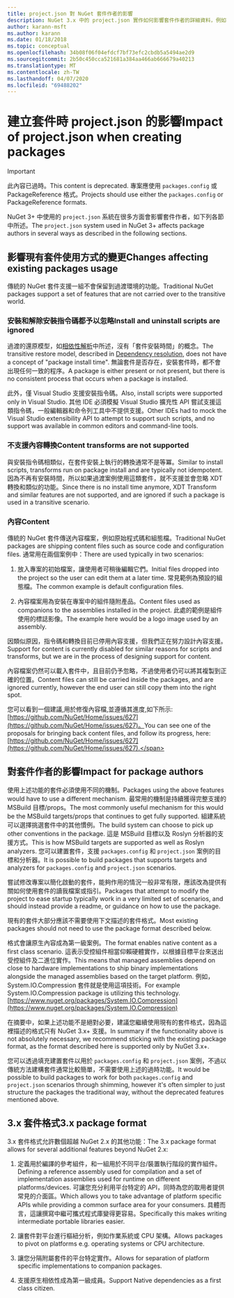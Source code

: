```yaml
---
title: project.json 對 NuGet 套件作者的影響
description: NuGet 3.x 中的 project.json 實作如何影響套件作者的詳細資料，例如不支援的功能、內容以及套件格式。
author: karann-msft
ms.author: karann
ms.date: 01/18/2018
ms.topic: conceptual
ms.openlocfilehash: 34b08f06f04efdcf7bf73efc2cbdb5a5494ae2d9
ms.sourcegitcommit: 2b50c450cca521681a384aa466ab666679a40213
ms.translationtype: MT
ms.contentlocale: zh-TW
ms.lasthandoff: 04/07/2020
ms.locfileid: "69488202"
---
```

# <a name="impact-of-projectjson-when-creating-packages"></a><span data-ttu-id="a9502-103">建立套件時 project.json 的影響</span><span class="sxs-lookup"><span data-stu-id="a9502-103">Impact of project.json when creating packages</span></span>

> [!Important]
> <span data-ttu-id="a9502-104">此內容已過時。</span><span class="sxs-lookup"><span data-stu-id="a9502-104">This content is deprecated.</span></span> <span data-ttu-id="a9502-105">專案應使用 `packages.config` 或 PackageReference 格式。</span><span class="sxs-lookup"><span data-stu-id="a9502-105">Projects should use either the `packages.config` or PackageReference formats.</span></span>

<span data-ttu-id="a9502-106">NuGet 3+ 中使用的 `project.json` 系統在很多方面會影響套件作者，如下列各節中所述。</span><span class="sxs-lookup"><span data-stu-id="a9502-106">The `project.json` system used in NuGet 3+ affects package authors in several ways as described in the following sections.</span></span>

## <a name="changes-affecting-existing-packages-usage"></a><span data-ttu-id="a9502-107">影響現有套件使用方式的變更</span><span class="sxs-lookup"><span data-stu-id="a9502-107">Changes affecting existing packages usage</span></span>

<span data-ttu-id="a9502-108">傳統的 NuGet 套件支援一組不會保留到過渡環境的功能。</span><span class="sxs-lookup"><span data-stu-id="a9502-108">Traditional NuGet packages support a set of features that are not carried over to the transitive world.</span></span>

### <a name="install-and-uninstall-scripts-are-ignored"></a><span data-ttu-id="a9502-109">安裝和解除安裝指令碼都予以忽略</span><span class="sxs-lookup"><span data-stu-id="a9502-109">Install and uninstall scripts are ignored</span></span>

<span data-ttu-id="a9502-110">過渡的還原模型，如[相依性解析](../concepts/dependency-resolution.md#dependency-resolution-with-packagereference)中所述，沒有「套件安裝時間」的概念。</span><span class="sxs-lookup"><span data-stu-id="a9502-110">The transitive restore model, described in [Dependency resolution](../concepts/dependency-resolution.md#dependency-resolution-with-packagereference), does not have a concept of "package install time".</span></span> <span data-ttu-id="a9502-111">無論套件是否存在，安裝套件時，都不會出現任何一致的程序。</span><span class="sxs-lookup"><span data-stu-id="a9502-111">A package is either present or not present, but there is no consistent process that occurs when a package is installed.</span></span>

<span data-ttu-id="a9502-112">此外，僅 Visual Studio 支援安裝指令碼。</span><span class="sxs-lookup"><span data-stu-id="a9502-112">Also, install scripts were supported only in Visual Studio.</span></span> <span data-ttu-id="a9502-113">其他 IDE 必須模擬 Visual Studio 擴充性 API 嘗試支援這類指令碼，一般編輯器和命令列工具中不提供支援。</span><span class="sxs-lookup"><span data-stu-id="a9502-113">Other IDEs had to mock the Visual Studio extensibility API to attempt to support such scripts, and no support was available in common editors and command-line tools.</span></span>

### <a name="content-transforms-are-not-supported"></a><span data-ttu-id="a9502-114">不支援內容轉換</span><span class="sxs-lookup"><span data-stu-id="a9502-114">Content transforms are not supported</span></span>

<span data-ttu-id="a9502-115">與安裝指令碼相類似，在套件安裝上執行的轉換通常不是等冪。</span><span class="sxs-lookup"><span data-stu-id="a9502-115">Similar to install scripts, transforms run on package install and are typically not idempotent.</span></span> <span data-ttu-id="a9502-116">因為不再有安裝時間，所以如果過渡案例使用這類套件，就不支援並會忽略 XDT 轉換和類似的功能。</span><span class="sxs-lookup"><span data-stu-id="a9502-116">Since there is no install time anymore, XDT Transform and similar features are not supported, and are ignored if such a package is used in a transitive scenario.</span></span>

### <a name="content"></a><span data-ttu-id="a9502-117">內容</span><span class="sxs-lookup"><span data-stu-id="a9502-117">Content</span></span>

<span data-ttu-id="a9502-118">傳統的 NuGet 套件傳送內容檔案，例如原始程式碼和組態檔。</span><span class="sxs-lookup"><span data-stu-id="a9502-118">Traditional NuGet packages are shipping content files such as source code and configuration files.</span></span> <span data-ttu-id="a9502-119">通常用在兩個案例中：</span><span class="sxs-lookup"><span data-stu-id="a9502-119">There are used typically in two scenarios:</span></span>

1. <span data-ttu-id="a9502-120">放入專案的初始檔案，讓使用者可稍後編輯它們。</span><span class="sxs-lookup"><span data-stu-id="a9502-120">Initial files dropped into the project so the user can edit them at a later time.</span></span> <span data-ttu-id="a9502-121">常見範例為預設的組態檔。</span><span class="sxs-lookup"><span data-stu-id="a9502-121">The common example is default configuration files.</span></span>

1. <span data-ttu-id="a9502-122">內容檔案用為安裝在專案中的組件隨附產品。</span><span class="sxs-lookup"><span data-stu-id="a9502-122">Content files used as companions to the assemblies installed in the project.</span></span> <span data-ttu-id="a9502-123">此處的範例是組件使用的標誌影像。</span><span class="sxs-lookup"><span data-stu-id="a9502-123">The example here would be a logo image used by an assembly.</span></span>

<span data-ttu-id="a9502-124">因類似原因，指令碼和轉換目前已停用內容支援，但我們正在努力設計內容支援。</span><span class="sxs-lookup"><span data-stu-id="a9502-124">Support for content is currently disabled for similar reasons for scripts and transforms, but we are in the process of designing support for content.</span></span>

<span data-ttu-id="a9502-125">內容檔案仍然可以載入套件中，且目前仍予忽略，不過使用者仍可以將其複製到正確的位置。</span><span class="sxs-lookup"><span data-stu-id="a9502-125">Content files can still be carried inside the packages, and are ignored currently, however the end user can still copy them into the right spot.</span></span>

<span data-ttu-id="a9502-126">您可以看到一個建議,用於修復內容檔,並遵循其進度,如下所示: [https://github.com/NuGet/Home/issues/627](https://github.com/NuGet/Home/issues/627)。</span><span class="sxs-lookup"><span data-stu-id="a9502-126">You can see one of the proposals for bringing back content files, and follow its progress, here: [https://github.com/NuGet/Home/issues/627](https://github.com/NuGet/Home/issues/627).</span></span>

## <a name="impact-for-package-authors"></a><span data-ttu-id="a9502-127">對套件作者的影響</span><span class="sxs-lookup"><span data-stu-id="a9502-127">Impact for package authors</span></span>

<span data-ttu-id="a9502-128">使用上述功能的套件必須使用不同的機制。</span><span class="sxs-lookup"><span data-stu-id="a9502-128">Packages using the above features would have to use a different mechanism.</span></span> <span data-ttu-id="a9502-129">最常用的機制是持續獲得完整支援的 MSBuild 目標/props。</span><span class="sxs-lookup"><span data-stu-id="a9502-129">The most commonly useful mechanism for this would be the MSBuild targets/props that continues to get fully supported.</span></span> <span data-ttu-id="a9502-130">組建系統可以選擇挑選套件中的其他慣例。</span><span class="sxs-lookup"><span data-stu-id="a9502-130">The build system can choose to pick up other conventions in the package.</span></span> <span data-ttu-id="a9502-131">這是 MSBuild 目標以及 Roslyn 分析器的支援方式。</span><span class="sxs-lookup"><span data-stu-id="a9502-131">This is how MSBuild targets are supported as well as Roslyn analyzers.</span></span> <span data-ttu-id="a9502-132">您可以建置套件，支援 `packages.config` 和 `project.json` 案例的目標和分析器。</span><span class="sxs-lookup"><span data-stu-id="a9502-132">It is possible to build packages that supports targets and analyzers for `packages.config` and `project.json` scenarios.</span></span>

<span data-ttu-id="a9502-133">嘗試修改專案以簡化啟動的套件，能夠作用的情況一般非常有限，應該改為提供有關如何使用套件的讀我檔案或指引。</span><span class="sxs-lookup"><span data-stu-id="a9502-133">Packages that attempt to modify the project to ease startup typically work in a very limited set of scenarios, and should instead provide a readme, or guidance on how to use the package.</span></span>

<span data-ttu-id="a9502-134">現有的套件大部分應該不需要使用下文描述的套件格式。</span><span class="sxs-lookup"><span data-stu-id="a9502-134">Most existing packages should not need to use the package format described below.</span></span>

<span data-ttu-id="a9502-135">格式會讓原生內容成為第一級案例。</span><span class="sxs-lookup"><span data-stu-id="a9502-135">The format enables native content as a first class scenario.</span></span> <span data-ttu-id="a9502-136">這表示受控組件相當仰賴硬體實作，以根據目標平台來送出受控組件及二進位實作。</span><span class="sxs-lookup"><span data-stu-id="a9502-136">This means that managed assemblies depend on close to hardware implementations to ship binary implementations alongside the managed assemblies based on the target platform.</span></span> <span data-ttu-id="a9502-137">例如，System.IO.Compression 套件就是使用這項技術。</span><span class="sxs-lookup"><span data-stu-id="a9502-137">For example System.IO.Compression package is utilizing this technology.</span></span> [https://www.nuget.org/packages/System.IO.Compression](https://www.nuget.org/packages/System.IO.Compression)

<span data-ttu-id="a9502-138">在摘要中，如果上述功能不是絕對必要，建議您繼續使用現有的套件格式，因為這裡描述的格式只有 NuGet 3.x+ 支援。</span><span class="sxs-lookup"><span data-stu-id="a9502-138">In summary if the functionality above is not absolutely necessary, we recommend sticking with the existing package format, as the format described here is supported only by NuGet 3.x+.</span></span>

<span data-ttu-id="a9502-139">您可以透過填充建置套件以用於 `packages.config` 和 `project.json` 案例，不過以傳統方法建構套件通常比較簡單，不需要使用上述的過時功能。</span><span class="sxs-lookup"><span data-stu-id="a9502-139">It would be possible to build packages to work for both `packages.config` and `project.json` scenarios through shimming, however it's often simpler to just structure the packages the traditional way, without the deprecated features mentioned above.</span></span>

## <a name="3x-package-format"></a><span data-ttu-id="a9502-140">3.x 套件格式</span><span class="sxs-lookup"><span data-stu-id="a9502-140">3.x package format</span></span>

<span data-ttu-id="a9502-141">3.x 套件格式允許數個超越 NuGet 2.x 的其他功能：</span><span class="sxs-lookup"><span data-stu-id="a9502-141">The 3.x package format allows for several additional features beyond NuGet 2.x:</span></span>

1. <span data-ttu-id="a9502-142">定義用於編譯的參考組件，和一組用於不同平台/裝置執行階段的實作組件。</span><span class="sxs-lookup"><span data-stu-id="a9502-142">Defining a reference assembly used for compilation and a set of implementation assemblies used for runtime on different platforms/devices.</span></span> <span data-ttu-id="a9502-143">可讓您充分利用平台特定的 API，同時為您的取用者提供常見的介面區。</span><span class="sxs-lookup"><span data-stu-id="a9502-143">Which allows you to take advantage of platform specific APIs while providing a common surface area for your consumers.</span></span> <span data-ttu-id="a9502-144">具體而言，這讓撰寫中繼可攜式程式庫變得更容易。</span><span class="sxs-lookup"><span data-stu-id="a9502-144">Specifically this makes writing intermediate portable libraries easier.</span></span>

1. <span data-ttu-id="a9502-145">讓套件對平台進行樞紐分析，例如作業系統或 CPU 架構。</span><span class="sxs-lookup"><span data-stu-id="a9502-145">Allows packages to pivot on platforms e.g. operating systems or CPU architecture.</span></span>

1. <span data-ttu-id="a9502-146">讓您分隔附屬套件的平台特定實作。</span><span class="sxs-lookup"><span data-stu-id="a9502-146">Allows for separation of platform specific implementations to companion packages.</span></span>

1. <span data-ttu-id="a9502-147">支援原生相依性成為第一級成員。</span><span class="sxs-lookup"><span data-stu-id="a9502-147">Support Native dependencies as a first class citizen.</span></span>
